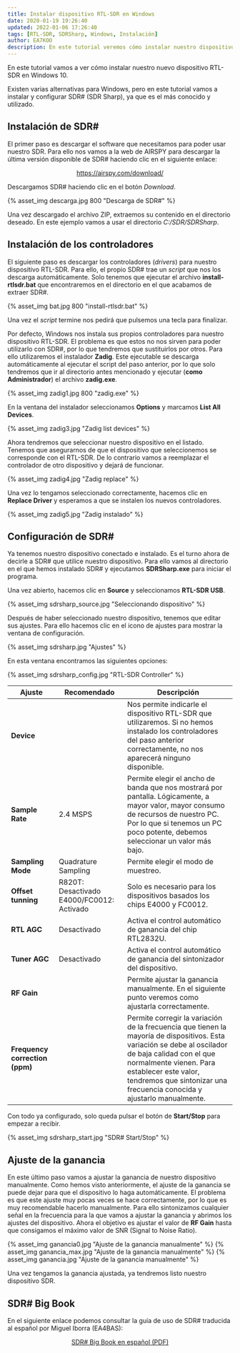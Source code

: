 ```yaml
---
title: Instalar dispositivo RTL-SDR en Windows
date: 2020-01-19 19:26:40
updated: 2022-01-06 17:26:40
tags: [RTL-SDR, SDRSharp, Windows, Instalación]
author: EA7KOO
description: En este tutorial veremos cómo instalar nuestro dispositivo RTL-SDR en Windows y usarlo con SDR# (SDR Sharp).
---
```


En este tutorial vamos a ver cómo instalar nuestro nuevo dispositivo RTL-SDR en Windows 10.

Existen varias alternativas para Windows, pero en este tutorial vamos a instalar y configurar SDR# (SDR Sharp), ya que es el más conocido y utilizado.

<!-- more -->

## Instalación de SDR#

El primer paso es descargar el software que necesitamos para poder usar nuestro SDR. Para ello nos vamos a la web de AIRSPY para descargar la última versión disponible de SDR# haciendo clic en el siguiente enlace:

[<center>https://airspy.com/download/</center>](https://airspy.com/download/)

Descargamos SDR# haciendo clic en el botón _Download_.

{% asset_img descarga.jpg 800 "Descarga de SDR#" %}

Una vez descargado el archivo ZIP, extraemos su contenido en el directorio deseado. En este ejemplo vamos a usar el directorio _C:/SDR/SDRSharp_.

## Instalación de los controladores

El siguiente paso es descargar los controladores (_drivers_) para nuestro dispositivo RTL-SDR. Para ello, el propio SDR# trae un _script_ que nos los descarga automáticamente. Solo tenemos que ejecutar el archivo **install-rtlsdr.bat** que encontraremos en el directorio en el que acabamos de extraer SDR#.

{% asset_img bat.jpg 800 "install-rtlsdr.bat" %}

Una vez el _script_ termine nos pedirá que pulsemos una tecla para finalizar.

Por defecto, Windows nos instala sus propios controladores para nuestro dispositivo RTL-SDR. El problema es que estos no nos sirven para poder utilizarlo con SDR#, por lo que tendremos que sustituirlos por otros.
Para ello utilizaremos el instalador **Zadig**. Este ejecutable se descarga automáticamente al ejecutar el script del paso anterior, por lo que solo tendremos que ir al directorio antes mencionado y ejecutar (**como Administrador**) el archivo **zadig.exe**.

{% asset_img zadig1.jpg 800 "zadig.exe" %}

En la ventana del instalador seleccionamos **Options** y marcamos **List All Devices**.

{% asset_img zadig3.jpg "Zadig list devices" %}

Ahora tendremos que seleccionar nuestro dispositivo en el listado.
Tenemos que asegurarnos de que el dispositivo que seleccionemos se corresponde con el RTL-SDR. De lo contrario vamos a reemplazar el controlador de otro dispositivo y dejará de funcionar.

{% asset_img zadig4.jpg "Zadig replace" %}

Una vez lo tengamos seleccionado correctamente, hacemos clic en **Replace Driver** y esperamos a que se instalen los nuevos controladores.

{% asset_img zadig5.jpg "Zadig instalado" %}

## Configuración de SDR#

Ya tenemos nuestro dispositivo conectado e instalado. Es el turno ahora de decirle a SDR# que utilice nuestro dispositivo.
Para ello vamos al directorio en el que hemos instalado SDR# y ejecutamos **SDRSharp.exe** para iniciar el programa.

Una vez abierto, hacemos clic en **Source** y seleccionamos **RTL-SDR USB**.

{% asset_img sdrsharp_source.jpg "Seleccionando dispositivo" %}

Después de haber seleccionado nuestro dispositivo, tenemos que editar sus ajustes. Para ello hacemos clic en el icono de ajustes para mostrar la ventana de configuración.

{% asset_img sdrsharp.jpg "Ajustes" %}

En esta ventana encontramos las siguientes opciones:

{% asset_img sdrsharp_config.jpg "RTL-SDR Controller" %}

| Ajuste | Recomendado | Descripción |
|---|---|---|
| **Device** |  | Nos permite indicarle el dispositivo RTL-SDR que utilizaremos. Si no hemos instalado los controladores del paso anterior correctamente, no nos aparecerá ninguno disponible. |
| **Sample Rate** | 2.4 MSPS | Permite elegir el ancho de banda que nos mostrará por pantalla. Lógicamente, a mayor valor, mayor consumo de recursos de nuestro PC. Por lo que si tenemos un PC poco potente, debemos seleccionar un valor más bajo. |
| **Sampling Mode** | Quadrature Sampling | Permite elegir el modo de muestreo.|
| **Offset tunning** | R820T: Desactivado   E4000/FC0012: Activado | Solo es necesario para los dispositivos basados los chips E4000 y FC0012. |
| **RTL AGC** | Desactivado | Activa el control automático de ganancia del chip RTL2832U. |
| **Tuner AGC** | Desactivado | Activa el control automático de ganancia del sintonizador del dispositivo. |
| **RF Gain** |  | Permite ajustar la ganancia manualmente. En el siguiente punto veremos como ajustarla correctamente. |
| **Frequency correction (ppm)** | | Permite corregir la variación de la frecuencia que tienen la mayoría de dispositivos. Esta variación se debe al oscilador de baja calidad con el que normalmente vienen. Para establecer este valor, tendremos que sintonizar una frecuencia conocida y ajustarlo manualmente. |

Con todo ya configurado, solo queda pulsar el botón de **Start/Stop** para empezar a recibir.

{% asset_img sdrsharp_start.jpg "SDR# Start/Stop" %}

## Ajuste de la ganancia

En este último paso vamos a ajustar la ganancia de nuestro dispositivo manualmente. Como hemos visto anteriormente, el ajuste de la ganancia se puede dejar para que el dispositivo lo haga automáticamente. El problema es que este ajuste muy pocas veces se hace correctamente, por lo que es muy recomendable hacerlo manualmente. Para ello sintonizamos cualquier señal en la frecuencia para la que vamos a ajustar la ganancia y abrimos los ajustes del dispositivo.
Ahora el objetivo es ajustar el valor de **RF Gain** hasta que consigamos el máximo valor de SNR (Signal to Noise Ratio).

{% asset_img ganancia0.jpg "Ajuste de la ganancia manualmente" %}
{% asset_img ganancia_max.jpg "Ajuste de la ganancia manualmente" %}
{% asset_img ganancia.jpg "Ajuste de la ganancia manualmente" %}

Una vez tengamos la ganancia ajustada, ya tendremos listo nuestro dispositivo SDR.

## SDR# Big Book

En el siguiente enlace podemos consultar la guía de uso de SDR# traducida al español por Miguel Iborra (EA4BAS):

[<center>SDR# Big Book en español (PDF)</center>](https://airspy.com/downloads/SDRSharp_Guia_v2.2_ESP.pdf)
